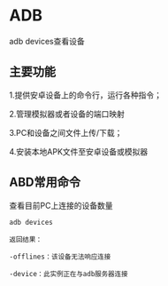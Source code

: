 # ADB

adb devices查看设备

## 主要功能

1.提供安卓设备上的命令行，运行各种指令；

2.管理模拟器或者设备的端口映射

3.PC和设备之间文件上传/下载；

4.安装本地APK文件至安卓设备或模拟器

## ABD常用命令

查看目前PC上连接的设备数量

```
adb devices

返回结果：

-offlines：该设备无法响应连接

-device：此实例正在与adb服务器连接
```

